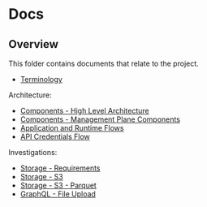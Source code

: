 # Docs

## Overview

This folder contains documents that relate to the project.

- [Terminology](terminology.md)

Architecture:
-   [Components - High Level Architecture](./architecture/high-level-components.md)
-   [Components - Management Plane Components](./architecture/mp-components.md)
-   [Application and Runtime Flows](./architecture/app-runtime-flows.md)
-   [API Credentials Flow](./architecture/api-credentials-flows.md)

Investigations:
-   [Storage - Requirements](./investigations/storage/requirements.md)
-   [Storage - S3](./investigations/storage/s3/README.md)
-   [Storage - S3 - Parquet](./investigations/storage/s3/parquet.md)
-   [GraphQL - File Upload](./investigations/graphql-file-upload/file-upload-with-graphql.md)
